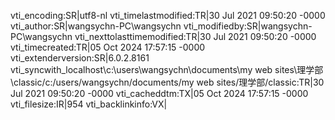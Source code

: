 vti_encoding:SR|utf8-nl
vti_timelastmodified:TR|30 Jul 2021 09:50:20 -0000
vti_author:SR|wangsychn-PC\\wangsychn
vti_modifiedby:SR|wangsychn-PC\\wangsychn
vti_nexttolasttimemodified:TR|30 Jul 2021 09:50:20 -0000
vti_timecreated:TR|05 Oct 2024 17:57:15 -0000
vti_extenderversion:SR|6.0.2.8161
vti_syncwith_localhost\\c\:\\users\\wangsychn\\documents\\my web sites\\理学部\\classic/c\:/users/wangsychn/documents/my web sites/理学部/classic:TR|30 Jul 2021 09:50:20 -0000
vti_cacheddtm:TX|05 Oct 2024 17:57:15 -0000
vti_filesize:IR|954
vti_backlinkinfo:VX|

